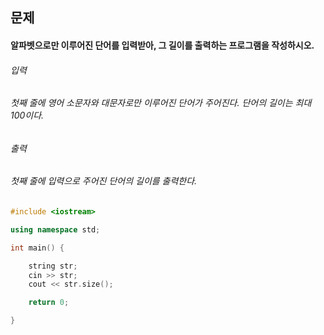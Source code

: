 ## 문제
#### 알파벳으로만 이루어진 단어를 입력받아, 그 길이를 출력하는 프로그램을 작성하시오.

###### 입력
###### 첫째 줄에 영어 소문자와 대문자로만 이루어진 단어가 주어진다. 단어의 길이는 최대 100이다.

###### 출력
###### 첫째 줄에 입력으로 주어진 단어의 길이를 출력한다.



```c++
#include <iostream>

using namespace std;

int main() {

	string str;
	cin >> str;
	cout << str.size();

	return 0;

}
```
